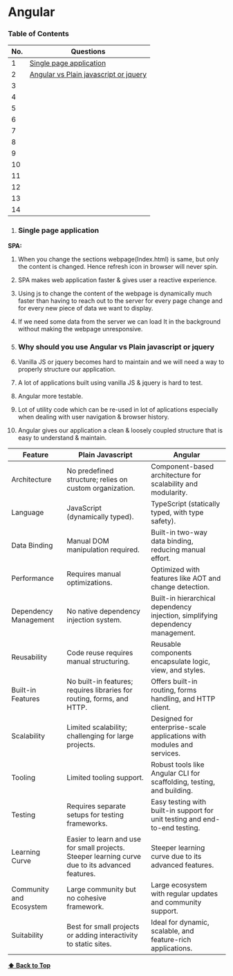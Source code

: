 # Angular

### Table of Contents

| No. | Questions |
| --- | --------- |
| 1 | [Single page application](#Single-page-application) |
| 2 | [Angular vs Plain javascript or jquery](#Why-should-you-use-Angular-vs-Plain-javascript-or-jquery) |
| 3 | [](#) |
| 4 | [](#) |
| 5 | [](#) |
| 6 | [](#) |
| 7 | [](#) |
| 8 | [](#) |
| 9 | [](#) |
| 10 | [](#) |
| 11 | [](#) |
| 12 | [](#) |
| 13 | [](#) |
| 14 | [](#) |


1. ### Single page application
 **SPA:**
 1. When you change the sections webpage(Index.html) is same, but only the content is changed. Hence refresh icon in browser will never spin. 
2. 	SPA makes  web application faster & gives user a reactive experience.
3. 	Using js to change the content of the webpage is dynamically much faster than having to reach out to the server for every page change and for every new piece of data we want to display.
4.	If we need some data from the server we can load It in the background without making the webpage unresponsive.


2. ### Why should you use Angular vs Plain javascript or jquery
1.  Vanilla JS or jquery becomes hard to maintain and we will need a way to properly structure our application.
2.	A lot of applications built using vanilla JS & jquery is hard to test.
3.	Angular more testable.
4.	Lot of utility code which can be re-used in lot of aplications especially when dealing with user navigation & browser history.
5.	Angular gives our application a clean  & loosely coupled structure that is easy to understand & maintain.

| Feature                    | Plain Javascript                                                                | Angular|
| ---------------------------| ------------------------------------------------------------------------------- | -------------------------------------------------------------------|
| Architecture	             | No predefined structure; relies on custom organization.	                       | Component-based architecture for scalability and modularity.       |
| Language	                 | JavaScript (dynamically typed).	                                               | TypeScript (statically typed, with type safety).                   |
| Data Binding	             | Manual DOM manipulation required.	                                           | Built-in two-way data binding, reducing manual effort.             |
| Performance	             | Requires manual optimizations.	                                               | Optimized with features like AOT and change detection.             | 
| Dependency Management      | No native dependency injection system.                                          | Built-in hierarchical dependency injection, simplifying dependency management. |
| Reusability	             | Code reuse requires manual structuring.	                                       | Reusable components encapsulate logic, view, and styles.           |
| Built-in Features          | No built-in features; requires libraries for routing, forms, and HTTP.          | Offers built-in routing, forms handling, and HTTP client.          |
| Scalability	             | Limited scalability; challenging for large projects.                            | Designed for enterprise-scale applications with modules and services. |
| Tooling	                 | Limited tooling support.	                                                       | Robust tools like Angular CLI for scaffolding, testing, and building.  |
| Testing	                 | Requires separate setups for testing frameworks.	                               | Easy testing with built-in support for unit testing and end-to-end testing. |
| Learning Curve             | Easier to learn and use for small projects.	Steeper learning curve due to its advanced features. | Steeper learning curve due to its advanced features.   |
| Community and Ecosystem	 | Large community but no cohesive framework.                                      | Large ecosystem with regular updates and community support.   |
| Suitability	             | Best for small projects or adding interactivity to static sites.	               | Ideal for dynamic, scalable, and feature-rich applications. |


**[⬆ Back to Top](#table-of-contents)**